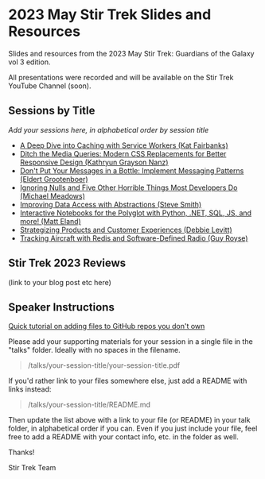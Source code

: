 # 2023 May Stir Trek Slides and Resources

Slides and resources from the 2023 May Stir Trek: Guardians of the Galaxy vol 3 edition.

All presentations were recorded and will be available on the Stir Trek YouTube Channel (soon).

## Sessions by Title

*Add your sessions here, in alphabetical order by session title*

- [A Deep Dive into Caching with Service Workers (Kat Fairbanks)](/talks/deep-dive-into-caching-with-service-workers/README.md)
- [Ditch the Media Queries: Modern CSS Replacements for Better Responsive Design (Kathryun Grayson Nanz)](/talks/ditch-media-queries-modern-css/README.md)
- [Don't Put Your Messages in a Bottle: Implement Messaging Patterns (Eldert Grootenboer)](/talks/dont-put-message-in-bottle/dont-put-message-in-bottle.pdf)
- [Ignoring Nulls and Five Other Horrible Things Most Developers Do (Michael Meadows)](/talks/ignoring-nulls-and-other-horrible-things-developers-do/README.md)
- [Improving Data Access with Abstractions (Steve Smith)](/talks/improving-data-access-with-abstractions/SteveSmith-ImprovingDataAccessWithAbstractions.pdf)
- [Interactive Notebooks for the Polyglot with Python, .NET, SQL, JS, and more! (Matt Eland)](/talks/PolyglotNotebooks/README.md)
- [Strategizing Products and Customer Experiences (Debbie Levitt)](/talks/strategizing-products-and-customer-experiences/2023-SPACE-StirTrek.pdf)
- [Tracking Aircraft with Redis and Software-Defined Radio (Guy Royse)](/talks/tracking-aircraft/README.md)


## Stir Trek 2023 Reviews

(link to your blog post etc here)

## Speaker Instructions


[Quick tutorial on adding files to GitHub repos you don't own](https://ardalis.com/how-to-add-files-to-a-github-repo-you-don%E2%80%99t-own/)

Please add your supporting materials for your session in a single file in the "talks" folder. Ideally with no spaces in the filename.

> /talks/your-session-title/your-session-title.pdf

If you'd rather link to your files somewhere else, just add a README with links instead:

> /talks/your-session-title/README.md

Then update the list above with a link to your file (or README) in your talk folder, in alphabetical order if you can. Even if you just include your file, feel free to add a README with your contact info, etc. in the folder as well.

Thanks!

Stir Trek Team
